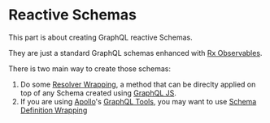 # Reactive Schemas

This part is about creating GraphQL reactive Schemas.

They are just a standard GraphQL schemas enhanced with [Rx Observables][rx-obs].

There is two main way to create those schemas:

1. Do some [Resolver Wrapping](/docs/reactive-schemas/resolver-wrapping.md), a
  method that can be direclty applied on top of any Schema created using
  [GraphQL JS][gql-js].
2. If you are using [Apollo][apollo]'s [GraphQL Tools][gql-tools], you may want
  to use [Schema Definition Wrapping](
/docs/reactive-schemas/schema-definition-wrapping.md)

[rx-obs]: http://reactivex.io/rxjs/class/es6/Observable.js~Observable.html
[gql-js]: https://github.com/graphql/graphql-js
[apollo]: http://www.apollostack.com/
[gql-tools]: https://github.com/apollostack/graphql-tools
